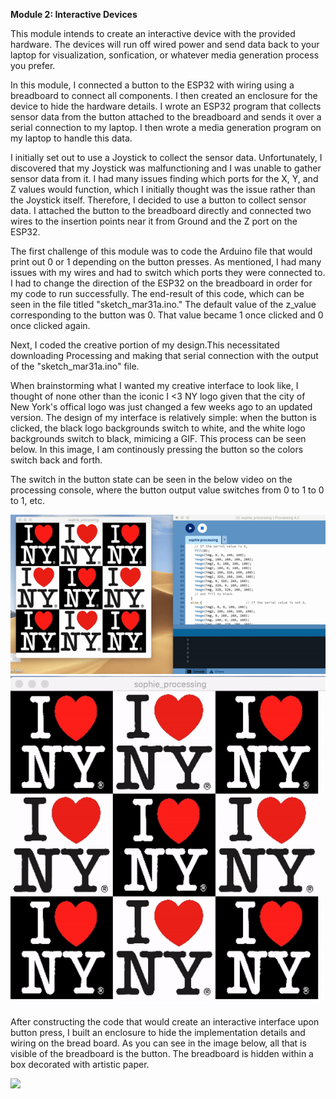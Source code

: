 <b>Module 2: Interactive Devices</b>

This module intends to create an interactive device with the provided hardware. The devices will run off wired power and send data back to your laptop for visualization, sonfication, or whatever media generation process you prefer.

In this module, I connected a button to the ESP32 with wiring using a breadboard to connect all components. I then created an enclosure for the device to hide the hardware details. I wrote an ESP32 program that collects sensor data from the button attached to the breadboard and sends it over a serial connection to my laptop. I then wrote a media generation program on my laptop to handle this data.

I initially set out to use a Joystick to collect the sensor data. Unfortunately, I discovered that my Joystick was malfunctioning and I was unable to gather sensor data from it. I had many issues finding which ports for the X, Y, and Z values would function, which I initially thought was the issue rather than the Joystick itself. Therefore, I decided to use a button to collect sensor data. I attached the button to the breadboard directly and connected two wires to the insertion points near it from Ground and the Z port on the ESP32.

The first challenge of this module was to code the Arduino file that would print out 0 or 1 depending on the button presses. As mentioned, I had many issues with my wires and had to switch which ports they were connected to. I had to change the direction of the ESP32 on the breadboard in order for my code to run successfully. The end-result of this code, which can be seen in the file titled "sketch_mar31a.ino." The default value of the z_value corresponding to the button was 0. That value became 1 once clicked and 0 once clicked again. 

Next, I coded the creative portion of my design.This necessitated downloading Processing and making that serial connection with the output of the "sketch_mar31a.ino" file. 

When brainstorming what I wanted my creative interface to look like, I thought of none other than the iconic I <3 NY logo given that the city of New York's offical logo was just changed a few weeks ago to an updated version. The design of my interface is relatively simple: when the button is clicked, the black logo backgrounds switch to white, and the white logo backgrounds switch to black, mimicing a GIF. This process can be seen below. In this image, I am continously pressing the button so the colors switch back and forth. 

The switch in the button state can be seen in the below video on the processing console, where the button output value switches from 0 to 1 to 0 to 1, etc. 

<img src="img/ezgif.com-video-to-gif-2.gif">

<img src="img/ezgif.com-video-to-gif.gif">

After constructing the code that would create an interactive interface upon button press, I built an enclosure to hide the implementation details and wiring on the bread board. As you can see in the image below, all that is visible of the breadboard is the button. The breadboard is hidden within a box decorated with artistic paper. 

<img src="IMG_9234.jpeg">
